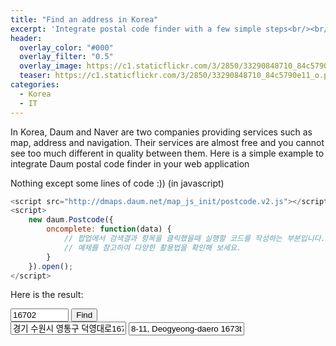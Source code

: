 ```yaml
---
title: "Find an address in Korea"
excerpt: 'Integrate postal code finder with a few simple steps<br/><br/><br/>'
header:
  overlay_color: "#000"
  overlay_filter: "0.5"
  overlay_image: https://c1.staticflickr.com/3/2850/33290848710_84c5790e11_o.png
  teaser: https://c1.staticflickr.com/3/2850/33290848710_84c5790e11_o.png
categories:
  - Korea
  - IT
---
```


In Korea, Daum and Naver are two companies providing services such as map, address and navigation. Their services are almost free and you cannot see too much different in quality between them. Here is a simple example to integrate Daum postal code finder in your web application

Nothing except some lines of code :)) (in javascript)

```javascript
<script src="http://dmaps.daum.net/map_js_init/postcode.v2.js"></script>
<script>
    new daum.Postcode({
        oncomplete: function(data) {
            // 팝업에서 검색결과 항목을 클릭했을때 실행할 코드를 작성하는 부분입니다.
            // 예제를 참고하여 다양한 활용법을 확인해 보세요.
        }
    }).open();
</script>
```

Here is the result:

<input type="text" id="postcode" placeholder="Postal Code" readonly="true" style="width: 7em" value="16702">
<input type="button" onclick="execDaumPostcode()" value="Find"><br style="display: inline-block;
    padding: .5em 1em;
    margin: .4em .15em;
    border: 1px solid #ccc;
    border-color: #dbdbdb #d2d2d2 #b2b2b2 #d2d2d3;
    cursor: pointer;
    color: #464646;
    border-radius: .2em;
    vertical-align: middle;
    font-size: 1em;
    line-height: 1.25em;
    background-image: -webkit-gradient(linear,left top,left bottom,from(#fff),to(#f2f2f2));">
<input type="text" id="address" placeholder="Address in Korean" readonly="true" value="경기 수원시 영통구 덕영대로1673번길 8-11 (영통동)">
<input type="text" id="addressEnglish" placeholder="Address in English" readonly="true" value="8-11, Deogyeong-daero 1673beon-gil, Yeongtong-gu, Suwon-si, Gyeonggi-do, Korea">
<div id="map" style="min-width:300px;width:500px;height:500px;margin-top:10px;"></div>
<div id="layer" style="display: none; position: fixed; overflow: hidden; z-index: 10; width: 300px; height: 460px; border: 5px solid; left: 137px; top: 195.5px;">
    <img src="//t1.daumcdn.net/localimg/localimages/07/postcode/320/close.png" id="btnCloseLayer" style="cursor:pointer;position:absolute;right:-3px;top:-3px;z-index:1" onclick="closeDaumPostcode()" alt="닫기 버튼">
</div>

<script src="http://dmaps.daum.net/map_js_init/postcode.v2.js"></script>
<script type="text/javascript" src="//apis.daum.net/maps/maps3.js?apikey=cecc09dab177ecc51e0dfd90cd2e832c&libraries=services"></script>
<script>
    var mapContainer = document.getElementById('map'), // 지도를 표시할 div
        mapOption = {
            center: new daum.maps.LatLng(37.2480917899, 127.0748453175), // 지도의 중심좌표
            level: 5 // 지도의 확대 레벨
        };

    //지도를 미리 생성
    var map = new daum.maps.Map(mapContainer, mapOption);
    //주소-좌표 변환 객체를 생성
    var geocoder = new daum.maps.services.Geocoder();
    //마커를 미리 생성
    var marker = new daum.maps.Marker({
        position: new daum.maps.LatLng(37.2480917899, 127.0748453175),
        map: map
    });
    marker.setTitle('Nhà tui');

    // 우편번호 찾기 화면을 넣을 element
    var element_layer = document.getElementById('layer');

    function closeDaumPostcode() {
        // iframe을 넣은 element를 안보이게 한다.
        element_layer.style.display = 'none';
    }

    function execDaumPostcode() {
        new daum.Postcode({
            oncomplete: function(data) {
                // 검색결과 항목을 클릭했을때 실행할 코드를 작성하는 부분.

                // 각 주소의 노출 규칙에 따라 주소를 조합한다.
                        // 내려오는 변수가 값이 없는 경우엔 공백('')값을 가지므로, 이를 참고하여 분기 한다.
                var fullAddr = data.address; // 최종 주소 변수
                var extraAddr = ''; // 조합형 주소 변수

                // 기본 주소가 도로명 타입일때 조합한다.
                if(data.addressType === 'R'){
                //법정동명이 있을 경우 추가한다.
                    if(data.bname !== ''){
                        extraAddr += data.bname;
                    }
                    // 건물명이 있을 경우 추가한다.
                    if(data.buildingName !== ''){
                        extraAddr += (extraAddr !== '' ? ', ' + data.buildingName : data.buildingName);
                    }
                    // 조합형주소의 유무에 따라 양쪽에 괄호를 추가하여 최종 주소를 만든다.
                    fullAddr += (extraAddr !== '' ? ' ('+ extraAddr +')' : '');
                    }

                    // 우편번호와 주소 정보를 해당 필드에 넣는다.
                    document.getElementById('postcode').value = data.zonecode;
                    document.getElementById('address').value = fullAddr;
                    document.getElementById('addressEnglish').value = data.addressEnglish;

                    // 주소로 좌표를 검색
                    geocoder.addr2coord(data.address, function(status, result) {
                        // 정상적으로 검색이 완료됐으면
                        if (status === daum.maps.services.Status.OK) {
                            console.log(result.addr[0].lat)
                            console.log(result.addr[0].lng)
                            // 해당 주소에 대한 좌표를 받아서
                            var coords = new daum.maps.LatLng(result.addr[0].lat, result.addr[0].lng);
                            // 지도를 보여준다.
                            mapContainer.style.display = "block";
                            map.relayout();
                            // 지도 중심을 변경한다.
                            map.setCenter(coords);
                            // 마커를 결과값으로 받은 위치로 옮긴다.
                            marker.setPosition(coords)
                            marker.setTitle('Nhà người ta');
                        }
                    });

                    // iframe을 넣은 element를 안보이게 한다.
                    // (autoClose:false 기능을 이용한다면, 아래 코드를 제거해야 화면에서 사라지지 않는다.)
                    element_layer.style.display = 'none';
                },
            width : '100%',
            height : '100%'
        }).embed(element_layer);

        // iframe을 넣은 element를 보이게 한다.
        element_layer.style.display = 'block';

        // iframe을 넣은 element의 위치를 화면의 가운데로 이동시킨다.
        initLayerPosition();
    }

    function initLayerPosition(){
        var width = 300; //우편번호서비스가 들어갈 element의 width
        var height = 460; //우편번호서비스가 들어갈 element의 height
        var borderWidth = 5; //샘플에서 사용하는 border의 두께

        // 위에서 선언한 값들을 실제 element에 넣는다.
        element_layer.style.width = width + 'px';
        element_layer.style.height = height + 'px';
        element_layer.style.border = borderWidth + 'px solid';
        // 실행되는 순간의 화면 너비와 높이 값을 가져와서 중앙에 뜰 수 있도록 위치를 계산한다.
        element_layer.style.left = (((window.innerWidth || document.documentElement.clientWidth) - width)/2 - borderWidth) + 'px';
        element_layer.style.top = (((window.innerHeight || document.documentElement.clientHeight) - height)/2 - borderWidth) + 'px';
    }
        
</script>